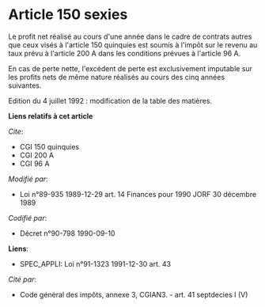 # Article 150 sexies

Le profit net réalisé au cours d'une année dans le cadre de contrats autres que ceux visés à l'article 150 quinquies est
soumis à l'impôt sur le revenu au taux prévu à l'article 200 A dans les conditions prévues à l'article 96 A.

En cas de perte nette, l'excédent de perte est exclusivement imputable sur les profits nets de même nature réalisés au cours
des cinq années suivantes.

Edition du 4 juillet 1992 : modification de la table des matières.

**Liens relatifs à cet article**

_Cite_:

  - CGI 150 quinquies
  - CGI 200 A
  - CGI 96 A

_Modifié par_:

  - Loi n°89-935 1989-12-29 art. 14 Finances pour 1990 JORF 30 décembre 1989

_Codifié par_:

  - Décret n°90-798 1990-09-10

**Liens**:

  - SPEC_APPLI: Loi n°91-1323 1991-12-30 art. 43

_Cité par_:

  - Code général des impôts, annexe 3, CGIAN3. - art. 41 septdecies I (V)
